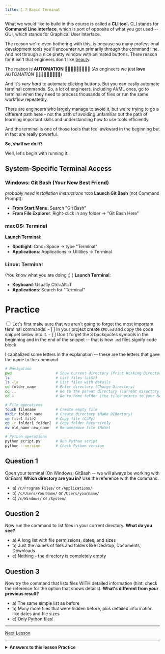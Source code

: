 ```yaml
---
title: 1.7 Basic Terminal
---
```


What we would like to build in this course is called a **CLI tool.**
CLI stands for **Command Line Interface**, which is sort of opposite of what you got used -- GUI, which stands for Graphical User Interface.

The reason we're even bothering with this, is because so many professional development tools you'll encounter run primarily through the command line.  And not through a nice pretty window with animated buttons. There reason for it isn't that engineers don't like [beauty](https://charm.land/).

The reason is **AUTOMATION** 🎀👏🏻📣🎉🤸🏼‍♀️🎊 (As engineers we just **love** *AUTOMATION* 🎀👏🏻📣🎉🤸🏼‍♀️🎊)

And it's *very hard* to automate clicking buttons. But you can easily automate terminal commands. So, a lot of engineers, including AI/ML ones, go to terminal when they need to process thousands of files or run the same workflow repeatedly.

There are engineers who largely manage to avoid it, but we're trying to go a different path here - not the path of avoiding unfamiliar but the path of learning important skills and understanding how to use tools efficiently. 

And the terminal is one of those tools that feel awkward in the beginning but in fact are really powerful.

**So, shall we do it?**

Well, let's begin with running it.
## System-Specific Terminal Access

### Windows: Git Bash (Your New Best Friend)
*probably need installation instructions* `TODO`
**Launch Git Bash** (not Command Prompt):
- **From Start Menu**: Search "Git Bash"
- **From File Explorer**: Right-click in any folder → "Git Bash Here"

### macOS: Terminal
**Launch Terminal**:
- **Spotlight**: Cmd+Space → type "Terminal"
- **Applications**: Applications → Utilities → Terminal

### Linux: Terminal
(You know what you are doing ;) )
**Launch Terminal**:
- **Keyboard**: Usually Ctrl+Alt+T
- **Applications**: Search for "Terminal"

# Practice

<input type="checkbox"> Let's first make sure that we aren't going to forget the most important terminal commands. </input>
	- [ ] In your project create `CMD.md` and copy the code snippet below into it.
	- [ ] Don't forget the 3 backquotes symbols in the beginning and in the end of the snippet -- that is how `.md` files signify code block

I capitalized some letters in the explanation -- these are the letters that gave the name to the command
```bash
# Navigation
pwd                    # Show current directory (Print Working Directory)
ls                     # List files (LiSt)
ls -la                 # List files with details
cd folder_name         # Enter directory (Change Directory)
cd ..                  # Go to the parent directory (current directory is just .)
cd ~                   # Go to home folder (the tilde points to your Home Folder)

# File operations
touch filename         # Create empty file
mkdir folder_name      # Create directory (MaKe DIRertory)
cp file1 file2         # Copy file (CoPy)
cp -r folder1 folder2  # Copy folder Recursively
mv old_name new_name   # Rename/move file (MoVe)

# Python operations
python script.py       # Run Python script 
python --version       # Check Python version
````

## Question 1
Open your terminal (On Windows: GitBash -- we will always be working with GitBash)
**Which directory are you in?** Use the reference with the command.

- a) `/c/Program Files/` or `/Applications/` 
- b) `/c/Users/YourName/` or `/Users/yourname/` 
- c) `/c/Windows/` or `/System/`

## Question 2
Now run the command to list files in your current directory. **What do you see?**

- a) A long list with file permissions, dates, and sizes 
- b) Just the names of files and folders like Desktop, Documents, Downloads 
- c) Nothing - the directory is completely empty

## Question 3

Now try the command that lists files WITH detailed information (hint: check the reference for the option that shows details). **What's different from your previous result?**

- a) The same simple list as before 
- b) Many more files that were hidden before, plus detailed information like dates and file sizes 
- c) Only Python files!


---
[Next Lesson](8_helper_function)

---



<details>
<summary><b>Answers to this lesson Practice</b></summary>

<b>Question 1 - Correct answer:</b>
<p>
b) /c/Users/YourName/ or /Users/yourname/
</p>
<p>
When you open a terminal, by default it opens you home directory. You can confirm this with the `pwd` command (print working directory). *Those of you who configured an alternative start directory* -- good for you!
</p>

<b>Question 2 - Correct answer:</b>
<p>
b) Just the names of files and folders like Desktop, Documents, Downloads
</p>
<p>
The basic `ls` command shows a simple list of visible files and folders in your current directory. In your home directory, you'll typically see common folders like Desktop, Documents, Downloads, Pictures, etc.
</p>

<b>Question 3 - Correct answer:</b>
<p>
b) You see many more files that were hidden before, plus detailed information like dates and file sizes
</p>
<p>
The `ls -la` command (long format with all files) shows hidden files (those starting with a dot), plus detailed information including file permissions, ownership, file size, and modification dates. This reveals much more than the basic `ls` command.
</p>

</details>
<!-- end of answers section -->

